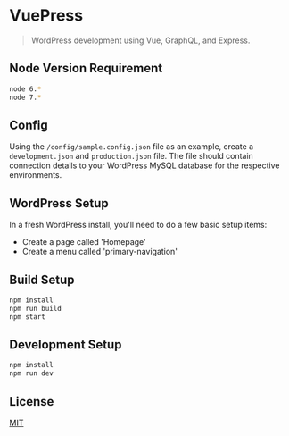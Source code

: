 # VuePress

> WordPress development using Vue, GraphQL, and Express.

## Node Version Requirement

```bash
node 6.*
node 7.*
```

## Config

Using the `/config/sample.config.json` file as an example, create a `development.json` and `production.json` file. The file should contain connection details to your WordPress MySQL database for the respective environments. 

## WordPress Setup

In a fresh WordPress install, you'll need to do a few basic setup items:

- Create a page called 'Homepage'
- Create a menu called 'primary-navigation'

## Build Setup

``` bash
npm install
npm run build
npm start
```

## Development Setup

```bash
npm install
npm run dev
```

## License

[MIT](http://opensource.org/licenses/MIT)
